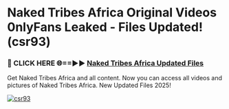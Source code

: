 # Naked Tribes Africa Original Videos 0nlyFans Leaked - Files Updated! (csr93)

<h3>🔴 CLICK HERE 🌐==►► <a href="https://tinyurl.com/yckcrads" rel="nofollow">Naked Tribes Africa Updated Files</a></h3>

Get Naked Tribes Africa and all content. Now you can access all videos and pictures of Naked Tribes Africa. New Updated Files 2025!

[![csr93](https://i.imgur.com/hpKpOFt.gif)](https://tinyurl.com/yckcrads)
